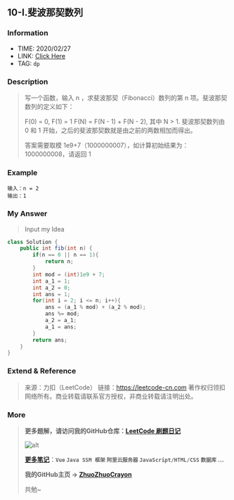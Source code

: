 ## 10-I.斐波那契数列

### Information

* TIME: 2020/02/27
* LINK: [Click Here](https://leetcode-cn.com/problems/fei-bo-na-qi-shu-lie-lcof/)
* TAG: `dp`

### Description

> 写一个函数，输入 n ，求斐波那契（Fibonacci）数列的第 n 项。斐波那契数列的定义如下：
>
> F(0) = 0,   F(1) = 1
> F(N) = F(N - 1) + F(N - 2), 其中 N > 1.
> 斐波那契数列由 0 和 1 开始，之后的斐波那契数就是由之前的两数相加而得出。
>
> 答案需要取模 1e9+7（1000000007），如计算初始结果为：1000000008，请返回 1
>

### Example

```text
输入：n = 2
输出：1
```

### My Answer

> Input my Idea

```java
class Solution {
    public int fib(int n) {
        if(n == 0 || n == 1){
            return n;
        }
        int mod = (int)1e9 + 7;
        int a_1 = 1;
        int a_2 = 0;
        int ans = 1;
        for(int i = 2; i <= n; i++){
            ans = (a_1 % mod) + (a_2 % mod);
            ans %= mod;
            a_2 = a_1;
            a_1 = ans;
        }
        return ans;
    }
}
```

### Extend & Reference

> 来源：力扣（LeetCode）
> 链接：https://leetcode-cn.com
> 著作权归领扣网络所有。商业转载请联系官方授权，非商业转载请注明出处。

### More

> **更多题解，请访问我的GitHub仓库：[LeetCode 刷题日记](https://github.com/ZhuoZhuoCrayon/my-Nodes/blob/master/Daily/README_2020.md)**
>
> ![alt](https://raw.githubusercontent.com/ZhuoZhuoCrayon/my-Nodes/master/Daily/img/mynode.png)
>
> [**更多笔记**](https://github.com/ZhuoZhuoCrayon/my-Nodes)：**`Vue` `Java SSM 框架` `阿里云服务器` `JavaScript/HTML/CSS`   `数据库` ...**
>
> **我的GitHub主页 -> [ZhuoZhuoCrayon](https://github.com/ZhuoZhuoCrayon)**
>
> 共勉~

